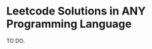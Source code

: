 # Leetcode Solutions in ANY Programming Language
TO DO.
<!--This is a test-->
<!--This is another test-->
